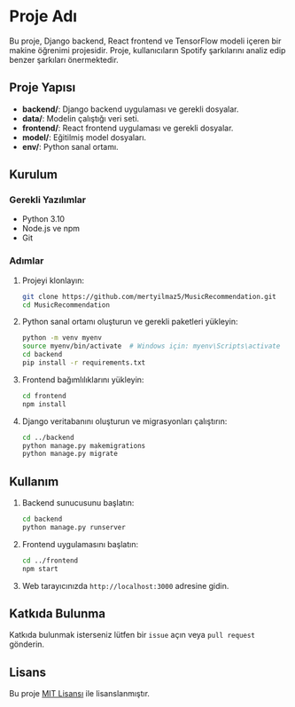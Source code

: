 # Proje Adı

Bu proje, Django backend, React frontend ve TensorFlow modeli içeren bir makine öğrenimi projesidir. Proje, kullanıcıların Spotify şarkılarını analiz edip benzer şarkıları önermektedir.

## Proje Yapısı

- **backend/**: Django backend uygulaması ve gerekli dosyalar.
- **data/**: Modelin çalıştığı veri seti.
- **frontend/**: React frontend uygulaması ve gerekli dosyalar.
- **model/**: Eğitilmiş model dosyaları.
- **env/**: Python sanal ortamı.

## Kurulum

### Gerekli Yazılımlar

- Python 3.10
- Node.js ve npm
- Git

### Adımlar

1. Projeyi klonlayın:

   ```bash
   git clone https://github.com/mertyilmaz5/MusicRecommendation.git
   cd MusicRecommendation
   ```

2. Python sanal ortamı oluşturun ve gerekli paketleri yükleyin:

   ```bash
   python -m venv myenv
   source myenv/bin/activate  # Windows için: myenv\Scripts\activate
   cd backend
   pip install -r requirements.txt
   ```

3. Frontend bağımlılıklarını yükleyin:

   ```bash
   cd frontend
   npm install
   ```

4. Django veritabanını oluşturun ve migrasyonları çalıştırın:

   ```bash
   cd ../backend
   python manage.py makemigrations
   python manage.py migrate
   ```

## Kullanım

1. Backend sunucusunu başlatın:

   ```bash
   cd backend
   python manage.py runserver
   ```

2. Frontend uygulamasını başlatın:

   ```bash
   cd ../frontend
   npm start
   ```

3. Web tarayıcınızda `http://localhost:3000` adresine gidin.

## Katkıda Bulunma

Katkıda bulunmak isterseniz lütfen bir `issue` açın veya `pull request` gönderin.

## Lisans

Bu proje [MIT Lisansı](LICENSE) ile lisanslanmıştır.

